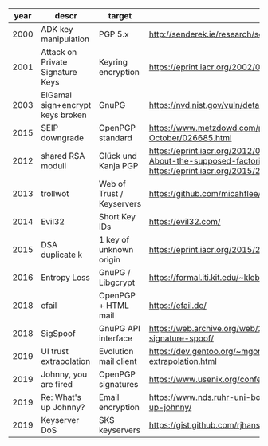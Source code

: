 | year | descr | target | link |
| --- | --- | --- | --- |
| 2000 | ADK key manipulation | PGP 5.x | http://senderek.ie/research/security/key-experiments.html |
| 2001 | Attack on Private Signature Keys | Keyring encryption | https://eprint.iacr.org/2002/076.pdf |
| 2003 | ElGamal sign+encrypt keys broken | GnuPG | https://nvd.nist.gov/vuln/detail/CVE-2003-0971 |
| 2015 | SEIP downgrade | OpenPGP standard | https://www.metzdowd.com/pipermail/cryptography/2015-October/026685.html |
| 2012 | shared RSA moduli | Glück und Kanja PGP | https://eprint.iacr.org/2012/064.pdf https://blog.hboeck.de/archives/872-About-the-supposed-factoring-of-a-4096-bit-RSA-key.html https://eprint.iacr.org/2015/262 |
| 2013 | trollwot | Web of Trust / Keyservers | https://github.com/micahflee/trollwot |
| 2014 | Evil32 | Short Key IDs | https://evil32.com/ |
| 2015 | DSA duplicate k | 1 key of unknown origin | https://eprint.iacr.org/2015/262 |
| 2016 | Entropy Loss | GnuPG / Libgcrypt | https://formal.iti.kit.edu/~klebanov/pubs/libgcrypt-cve-2016-6313.pdf |
| 2018 | efail | OpenPGP + HTML mail | https://efail.de/ |
| 2018 | SigSpoof | GnuPG API interface | https://web.archive.org/web/20180616202842/https://neopg.io/blog/gpg-signature-spoof/ |
| 2019 | UI trust extrapolation | Evolution mail client | https://dev.gentoo.org/~mgorny/articles/evolution-uid-trust-extrapolation.html |
| 2019 | Johnny, you are fired | OpenPGP signatures | https://www.usenix.org/conference/usenixsecurity19/presentation/muller |
| 2019 | Re: What's up Johnny? | Email encryption | https://www.nds.ruhr-uni-bochum.de/research/publications/re-whats-up-johnny/ |
| 2019 | Keyserver DoS | SKS keyservers | https://gist.github.com/rjhansen/67ab921ffb4084c865b3618d6955275f |
